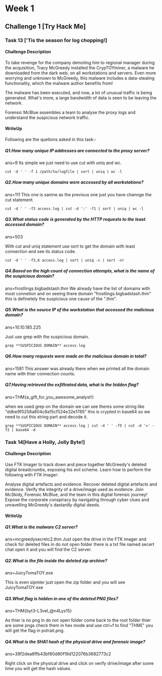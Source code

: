 # Week 1 

## Challenge 1 [Try Hack Me]

### Task 13 ['Tis the season for log chopping!]

#### Challenge Description

To take revenge for the company demoting him to regional manager during the acquisition, Tracy McGreedy installed the CrypTOYminer, a malware he downloaded from the dark web, on all workstations and servers. Even more worrying and unknown to McGreedy, this malware includes a data-stealing functionality, which the malware author benefits from!

The malware has been executed, and now, a lot of unusual traffic is being generated. What's more, a large bandwidth of data is seen to be leaving the network.

Forensic McBlue assembles a team to analyse the proxy logs and understand the suspicious network traffic.

#### WriteUp

Following are the quetions asked in this task:-

##### Q1.How many unique IP addresses are connected to the proxy server?
ans=9
Its simple we just need to use cut with uniq and wc.
```
cut -d ' ' -f 1 /path/to/logfile | sort | uniq | wc -l

```

##### Q2.How many unique domains were accessed by all workstations?
ans=111
This one is samne as the previous one just you have channge the cut statement.
```
cut -d ' ' -f3 access.log | cut -d ':' -f1 | sort | uniq | wc -l

```

##### Q3.What status code is generated by the HTTP requests to the least accessed domain?
ans=503

With cut and uniq statement use sort to get the domain with least connection and see its status code.
```
cut -d ' ' -f3,6 access.log | sort | uniq -c | sort -nr
```

##### Q4.Based on the high count of connection attempts, what is the name of the suspicious domain?
ans=frostlings.bigbadstash.thm
We already have the list of domains with most connetion and on seeing there domain  "frostlings.bigbadstash.thm" this is definetely the suspicious one cause of the ".thm".

##### Q5.What is the source IP of the workstation that accessed the malicious domain?
ans=10.10.185.225

Just use grep with the suspicious domain.
```
grep **SUSPICIOUS DOMAIN** access.log
```
##### Q6.How many requests were made on the malicious domain in total?
ans=1581
This answer was already there when we printed all the domain name with thier connection counts.

##### Q7.Having retrieved the exfiltrated data, what is the hidden flag?
ans=THM{a_gift_for_you_awesome_analyst!}

when we used grep on the domain we can see theres some string like "ddbe9f0258a804c8a15cf524e32e1785" this is crypted in base64 so we need to cut this string part and decode it.
```
grep **SUSPICIOUS DOMAIN** access.log | cut -d ' ' -f5 | cut -d '=' -f2 | base64 -d
```

### Task 14[Have a Holly, Jolly Byte!]

#### Challenge Description
Use FTK Imager to track down and piece together McGreedy's deleted digital breadcrumbs, exposing his evil scheme. Learn how to perform the following with FTK Imager:

Analyse digital artefacts and evidence.
Recover deleted digital artefacts and evidence.
Verify the integrity of a drive/image used as evidence.
Join McSkidy, Forensic McBlue, and the team in this digital forensic journey! Expose the corporate conspiracy by navigating through cyber clues and unravelling McGreedy's dastardly digital deeds.

#### WriteUp
##### Q1.What is the malware C2 server?
ans=mcgreedysecretc2.thm
Just open the drive in the FTK imager and check for deleted files in do not open folder there is a txt file named secert chat open it and you will find the C2 server.

##### Q2.What is the file inside the deleted zip archive?
ans=JuicyTomaTOY.exe

This is even sipmler just open the zip folder and you will see JuicyTomaTOY.exe

##### Q3.What flag is hidden in one of the deleted PNG files?
ans=THM{byt3-L3vel_@n4Lys15}

As thier is no png in do not open folder come back to the root folder thier are some pngs check them in hex mode and use ctrl+f to find "THM{" you will get the flag in potrait.png.

##### Q4.What is the SHA1 hash of the physical drive and forensic image?
ans=39f2dea6ffb43bf80d80f19d122076b3682773c2

Right click on the physical drive and click on verify drive/image after some time you will get the hash values.








